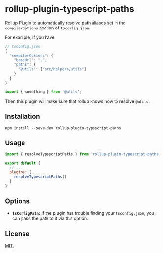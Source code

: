 # rollup-plugin-typescript-paths

Rollup Plugin to automatically resolve path aliases set in the `compilerOptions` section of `tsconfig.json`.

For example, if you have 

```js
// tsconfig.json
{
  "compilerOptions": {
    "baseUrl": ".",
    "paths": {
      "@utils": ["src/helpers/utils"]
    }
  }
}
```

```js
import { something } from '@utils';
```

Then this plugin will make sure that rollup knows how to resolve `@utils`.

## Installation

```
npm install --save-dev rollup-plugin-typescript-paths
```

## Usage

```js
import { resolveTypescriptPaths } from 'rollup-plugin-typescript-paths';

export default {
  // ...
  plugins: [
    resolveTypescriptPaths()
  ]
}
```

## Options

* **`tsConfigPath`:** If the plugin has trouble finding your `tsconfig.json`, you can pass the path to it via this option.

## License

[MIT](/license).

